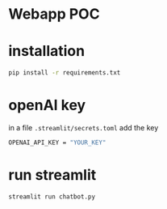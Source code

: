 # Webapp POC

# installation
```bash
pip install -r requirements.txt
```

# openAI key
in a file `.streamlit/secrets.toml` add the key
```bash
OPENAI_API_KEY = "YOUR_KEY"
```


# run streamlit
```bash
streamlit run chatbot.py
```
